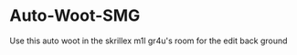 Auto-Woot-SMG
=============
Use this auto woot in the skrillex m1l gr4u's room for the edit back ground
